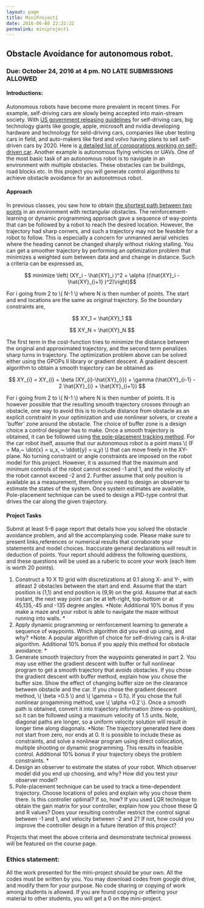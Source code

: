 ```yaml
---
layout: page
title: MiniProject1
date: 2016-06-08 22:22:22
permalink: miniproject1
---
```




## Obstacle Avoidance for autonomous robot.
### Due: October 24, 2016 at 4 pm. NO LATE SUBMISSIONS ALLOWED


#### Introductions: 

Autonomous robots have become more prevalent in recent times. For example, self-driving cars are slowly being accepted into main-stream society. With [US government releasing guidelines](http://money.cnn.com/2016/09/19/technology/autonomous-car-government-guidelines/) for self-driving cars, big technology giants like google, apple, microsoft and nvidia developing hardware and technology for seld-driving cars, companies like uber testing cars in field, and auto-makers like ford and volvo having plans to sell self-driven cars by 2020. Here is [a detailed list of coroporations working on self-driven car](http://www.bankrate.com/finance/auto/companies-testing-driverless-cars-1.aspx). Another example is autonomous flying vehicles or UAVs. One of the most basic task of an autonomous robot is to navigate in an environment with multiple obstacles. These obstacles can be buildings, road blocks etc. In this project you will generate control algorithms to achieve obstacle avoidance for an autonotmous robot.  


#### Approach

In previous classes, you saw how to obtain [the shortest path between two points](https://mec560sbu.github.io/2016/09/25/Opt_control/) in an environment with rectangular obstacles. The reinforcement-learning or dynamic programming approach gave a sequence of way-points that can be followed by a robot to reach the desired location. However, the trajectory had sharp corners, and such a trajectory may not be feasible for a robot to follow. This is especially a concern for unmanned aerial vehicles where the heading cannot be changed sharply without risking stalling. You can get a smoother trajectory by performing an optimization problem that minimizes a weighted sum between data and and change in distance. Such a criteria can be expressed as, 

$$  minimize \left( (XY_i  - \hat{XY}_i )^2 + \alpha ((\hat{XY}_i  - \hat{XY}_{i+1} )^2)\right)$$

For i going from 2 to \\\( N-1 \\) where N is then number of points. The start and end locations are the same as original trajectory. So the boundary constraints are, 

$$ XY_1  = \hat{XY}_1 $$ 

$$ XY_N  = \hat{XY}_N $$ 

The first term in the cost-function tries to minimize the distance between the original and approximated trajectory, and the second term penalizes sharp turns in trajectory. The optimization problem above can be solved either using the GPOPs II library or gradient descent. A gradient descent algorithm to obtain a smooth trajectory can be obtained as

$$  XY_{i} = XY_{i} + \beta (XY_{i}-\hat{XY}_{i}) + \gamma (\hat{XY}_{i-1} - 2 \hat{XY}_{i} + \hat{XY}_{i+1}) $$

For i going from 2 to \\\( N-1 \\) where N is then number of points. It is however possible that the resulting smooth trajectory crosses through an obstacle, one way to avoid this is to include distance from obstacle as an explicit constraint in your optimization and use nonlinear solvers, or create a 'buffer' zone around the obstacle. The choice of buffer zone is a design choice a control designer has to make. Once a smooth trajectory is obtained, it can be followed using [the pole-placement tracking method](https://mec560sbu.github.io/2016/09/19/Control_synthesis/). For the car robot itself,  assume that our autonomous robot is a point mass \\( (F = Ma,~ \\dot{x} = u_x, ~ \ddot{y} = u_y) \\) that can move freely in the XY-plane. No turning constraint or angle constraints are imposed on the robot model for this project. However, it is assumed that the maximum and minimum controls of the robot cannot exceed -1 and 1, and the velocity of the robot cannot exceed -2 and 2. Further assume that only position is available as a measurement, therefore you need to design an observer to estimate the states of the system. Once system estimates are available, Pole-placement technique can be used to design a PID-type control that drives the car along the given trajectory. 

#### Project Tasks

Submit at least 5-6 page report that details how you solved the obstacle avoidance problem, and all the accomplanying code. Please make sure to present links,references or numerical results that corraborate your statements and model choices. Inaccurate general declarations will result in deduction of points. Your report should address the following questions, and these questions will be used as a ruberic to score your work (each item is worth 20 points). 

1. Construct a 10 X 10 grid with discretizations at 0.1 along X- and Y-, with atleast 2 obstacles between the start and end. Assume that the start position is (1,1) and end position is (9,9) on the grid. Assume that at each instant, the next way point can be at left-right, top-bottom or at 45,135,-45 and -135 degree angles. *Note: Additional 10% bonus if you make a maze and your robot is able to navigate the maze without running into walls. *
2. Apply dynamic programming or reinforcement learning to generate a sequence of waypoints. Which algorithm did you end up using, and why? *Note: A popular algorithm of choice for self-driving cars is A-star algorithm. Additional 10% bonus if you apply this method for obstacle avoidance. *
3. Generate smooth trajectory from the waypoints generated in part 2. You may use either the gradient descent with buffer or full nonlinear program to get a smooth trajectory that avoids obstacles. If you chose the  gradient descent with buffer method, explain how you chose the buffer size. Show the effect of changing buffer size on the clearance between obstacle and the car. If you chose the gradient descent method, \\( \beta =0.5 \\) and \\( \gamma = 0.1\\). If you chose the full nonlinear progamming method, use \\( \alpha =0.2 \\). Once a smooth path is obtained, convert it into trajectory information (time-vs-position), so it can be followed using a maximum velocity of 1.5 units. Note, diagonal paths are longer, so a uniform velocity solution will result in longer time along diagonals. *Note: The trajectory generated here does not start from zero, nor ends at 0. It is possible to include these as constraints, and solve a nonlinear program using direct collocation, multiple shooting or dynamic programming. This results in feasible control. Additional 10% bonus if your trajectory obeys the problem constraints. *
4. Design an observer to estimate the states of your robot. Which observer model did you end up choosing, and why? How did you test your observer model? 
5. Pole-placement technique can be used to track a time-dependent trajectory. Choose locations of poles and explain why you chose them there. Is this controller optimal? If so, how? If you used LQR technique to obtain the gain matrix for your controller, explain how you chose these Q and R values? Does your resulting controller restrict the control signal between -1 and 1, and velocity between -2 and 2? If not, how could you improve the controller design in a future iteration of this project?

Projects that meet the above criteria and desmonstrate technical prowess will be featured on the course page.

### Ethics statement:

All the work presented for the mini-project should be your own. All the codes must be written by you. You may download codes from google drive, and modify them for your purpose. No code sharing or copying of work among students is allowed. If you are found copying or offering your material to other students, you will get a 0 on the mini-project. 




